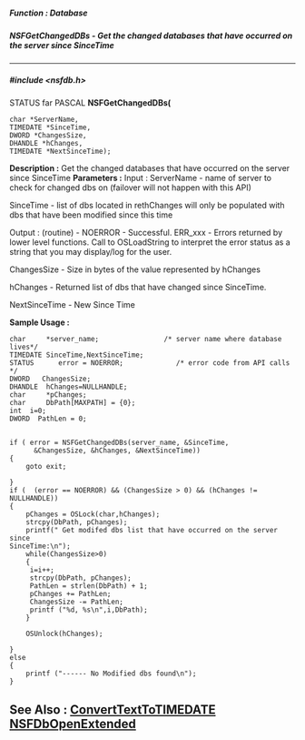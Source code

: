 ##### Function : Database
##### NSFGetChangedDBs - Get the changed databases that have occurred on the server since SinceTime
---
##### #include <nsfdb.h>
STATUS far PASCAL **NSFGetChangedDBs(**

	char *ServerName,
	TIMEDATE *SinceTime,
	DWORD *ChangesSize,
	DHANDLE *hChanges,
	TIMEDATE *NextSinceTime);
**Description :**
Get the changed databases that have occurred on the server since SinceTime
**Parameters :**
Input :
ServerName  -  name of server to check for changed dbs on (failover will not happen with this API)

SinceTime  -  list of dbs located in rethChanges will only be populated with dbs that have been modified since this time 

Output :
(routine)  -  NOERROR - Successful.
	ERR_xxx - Errors returned by lower level functions.  Call to OSLoadString to interpret the error status as a string that you may display/log for the user.


ChangesSize  -  Size in bytes of the value represented by hChanges

hChanges  -  Returned list of dbs that have changed since SinceTime.

NextSinceTime  -  New Since Time

**Sample Usage :**
```
char	 *server_name;                /* server name where database lives*/
TIMEDATE SinceTime,NextSinceTime;
STATUS      error = NOERROR;             /* error code from API calls */
DWORD   ChangesSize;
DHANDLE  hChanges=NULLHANDLE;
char	 *pChanges;
char	 DbPath[MAXPATH] = {0};
int	 i=0;
DWORD  PathLen = 0;


if ( error = NSFGetChangedDBs(server_name, &SinceTime, 
      &ChangesSize, &hChanges, &NextSinceTime))
{
    goto exit;
    
}
if (  (error == NOERROR) && (ChangesSize > 0) && (hChanges != NULLHANDLE))
{
	pChanges = OSLock(char,hChanges);     
	strcpy(DbPath, pChanges);
	printf(" Get modifed dbs list that have occurred on the server since 
SinceTime:\n");
	while(ChangesSize>0)
	{
	 i=i++;
	 strcpy(DbPath, pChanges);
	 PathLen = strlen(DbPath) + 1;
	 pChanges += PathLen;
	 ChangesSize -= PathLen;
	 printf ("%d, %s\n",i,DbPath);
	}
	  
	OSUnlock(hChanges);

}
else 
{
	printf ("------ No Modified dbs found\n");
}

```
**See Also :**
[ConvertTextToTIMEDATE](D:/md_files/ConvertTextToTIMEDATE.md)
[NSFDbOpenExtended](D:/md_files/NSFDbOpenExtended.md)
---
